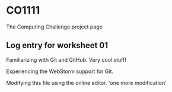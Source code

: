 # CO1111
The Computing Challenge project page

## Log entry for worksheet 01
Familiarizing with Git and GitHub. Very cool stuff!

Experiencing the WebStorm support for Git.

Modifying this file using the online editor.
'one more modification' 
